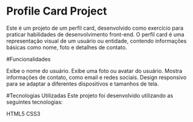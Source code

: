 # Profile Card Project

Este é um projeto de um perfil card, desenvolvido como exercício para praticar habilidades de desenvolvimento front-end. O perfil card é uma representação visual de um usuário ou entidade, contendo informações básicas como nome, foto e detalhes de contato.

#Funcionalidades

Exibe o nome do usuário.
Exibe uma foto ou avatar do usuário.
Mostra informações de contato, como email e redes sociais.
Design responsivo para se adaptar a diferentes dispositivos e tamanhos de tela.

#Tecnologias Utilizadas
Este projeto foi desenvolvido utilizando as seguintes tecnologias:

HTML5
CSS3

